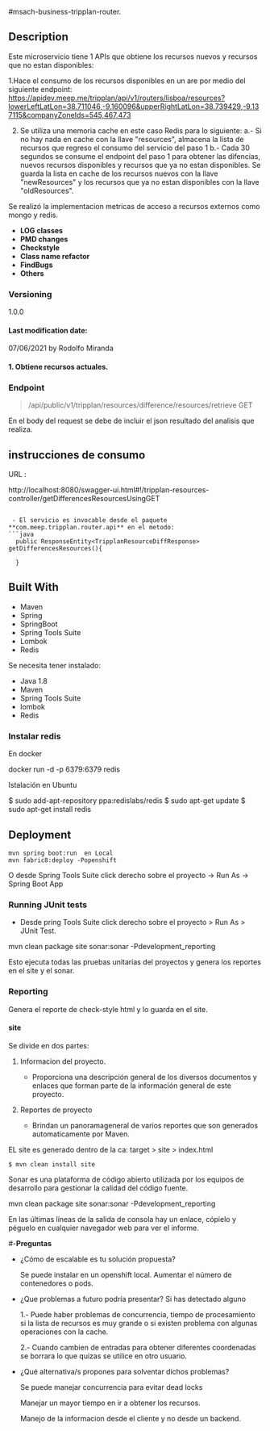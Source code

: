 #msach-business-tripplan-router.

## Description
Este microservicio tiene 1 APIs que obtiene los recursos nuevos y recursos que no estan disponibles:

1.Hace el consumo de los recursos disponibles en un are por medio del siguiente endpoint:
https://apidev.meep.me/tripplan/api/v1/routers/lisboa/resources?lowerLeftLatLon=38.711046,-9.160096&upperRightLatLon=38.739429,-9.137115&companyZoneIds=545,467,473

2. Se utiliza una memoria cache en este caso Redis para lo siguiente:
	a.- Si no hay nada en cache con la llave "resources", almacena la lista de recursos que regreso el consumo del servicio del paso 1
	b.- Cada 30 segundos se consume el endpoint del paso 1 para obtener las difencias, nuevos recursos disponibles y recursos que ya no 
	estan disponibles. Se guarda la lista en cache de los recursos nuevos con la llave "newResources" y los recursos que ya no estan 
	disponibles con la llave "oldResources".
	
Se realizó la implementacion metricas de acceso a recursos externos como mongo y redis.
- **LOG classes**
- **PMD changes**
- **Checkstyle** 
- **Class name refactor**
- **FindBugs**
- **Others**

### Versioning
1.0.0

#### Last modification date:
07/06/2021 by Rodolfo Miranda

#### 1. Obtiene recursos actuales.
### Endpoint
> /api/public/v1/tripplan/resources/difference/resources/retrieve GET

En el body del request se debe de incluir el json resultado del analisis que realiza.

## instrucciones de consumo
URL :

http://localhost:8080/swagger-ui.html#!/tripplan-resources-controller/getDifferencesResourcesUsingGET

```

 - El servicio es invocable desde el paquete  **com.meep.tripplan.router.api** en el metodo:
```java
  public ResponseEntity<TripplanResourceDiffResponse> getDifferencesResources(){
    
  }

```
## Built With
* Maven
* Spring
* SpringBoot
* Spring Tools Suite
* Lombok
* Redis


Se necesita tener instalado:
		
 - Java 1.8  		
 - Maven 		
 - Spring Tools Suite
 - lombok
 - Redis

### Instalar redis 

En docker

docker run -d -p 6379:6379 redis

Istalación en Ubuntu

$ sudo add-apt-repository ppa:redislabs/redis
$ sudo apt-get update
$ sudo apt-get install redis

## Deployment
    mvn spring boot:run  en Local 
    mvn fabric8:deploy -Popenshift 
O desde Spring Tools Suite click derecho sobre el proyecto -> Run As -> Spring Boot App


### Running JUnit tests
 - Desde pring Tools Suite click derecho sobre el proyecto  > Run As >
   JUnit Test. 
 
 mvn clean package site sonar:sonar -Pdevelopment_reporting 

 Esto ejecuta todas las pruebas unitarias del proyectos y genera los reportes en el site y el sonar.
 

### Reporting
Genera el reporte de check-style html y lo guarda en el site.

#### site
Se divide en dos partes:


 1. Informacion del proyecto.

	- Proporciona una descripción general de los diversos documentos y enlaces que forman parte de la información general de este proyecto.
	
2. Reportes de proyecto
	
	- Brindan un panoramageneral de varios reportes que son generados automaticamente por Maven.
	
EL site es generado  dentro de la ca: target > site > index.html
	

	$ mvn clean install site


Sonar es una plataforma de código abierto utilizada por los equipos de desarrollo para gestionar la calidad del código fuente.

mvn clean package site sonar:sonar -Pdevelopment_reporting

En las últimas líneas de la salida de consola hay un enlace, cópielo y péguelo en cualquier navegador web para ver el informe.

#-**Preguntas**

- ¿Cómo de escalable es tu solución propuesta? 

	Se puede instalar en un openshift local. 
	Aumentar el número de contenedores o pods.

- ¿Que problemas a futuro podría presentar? Si has detectado alguno 

	1.- Puede haber problemas de concurrencia, tiempo de procesamiento si la lista de recursos es muy grande o si existen problema con algunas operaciones con la cache.
   
	2.- Cuando cambien de entradas para obtener diferentes coordenadas se borrara lo que quizas se utilice en otro usuario.

- ¿Qué alternativa/s propones para solventar dichos problemas?

	Se puede manejar concurrencia para evitar dead locks

	Manejar un mayor tiempo en ir a obtener los recursos.

	Manejo de la informacion desde el cliente y no desde un backend.
